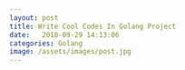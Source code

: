 ```yaml
---
layout: post
title: Write Cool Codes In Golang Project
date:   2018-09-29 14:13:06
categories: Golang
image: /assets/images/post.jpg
---
```

